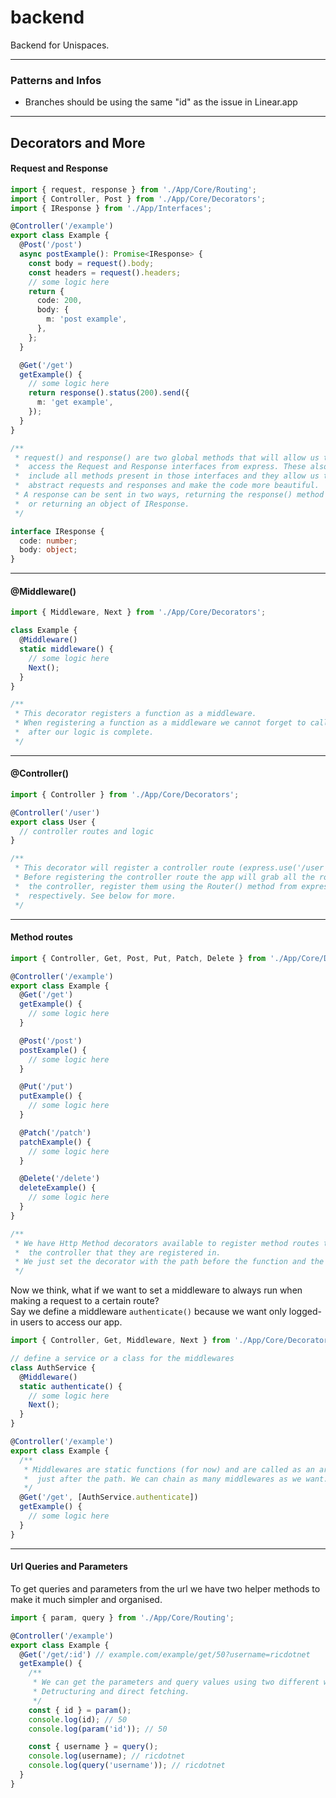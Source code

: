 # backend

Backend for Unispaces.

---

### Patterns and Infos

- Branches should be using the same "id" as the issue in Linear.app

---

## Decorators and More

#### Request and Response

```typescript
import { request, response } from './App/Core/Routing';
import { Controller, Post } from './App/Core/Decorators';
import { IResponse } from './App/Interfaces';

@Controller('/example')
export class Example {
  @Post('/post')
  async postExample(): Promise<IResponse> {
    const body = request().body;
    const headers = request().headers;
    // some logic here
    return {
      code: 200,
      body: {
        m: 'post example',
      },
    };
  }

  @Get('/get')
  getExample() {
    // some logic here
    return response().status(200).send({
      m: 'get example',
    });
  }
}

/**
 * request() and response() are two global methods that will allow us to
 *  access the Request and Response interfaces from express. These also
 *  include all methods present in those interfaces and they allow us to
 *  abstract requests and responses and make the code more beautiful.
 * A response can be sent in two ways, returning the response() method itself
 *  or returning an object of IResponse.
 */

interface IResponse {
  code: number;
  body: object;
}
```

---

#### @Middleware()

```typescript
import { Middleware, Next } from './App/Core/Decorators';

class Example {
  @Middleware()
  static middleware() {
    // some logic here
    Next();
  }
}

/**
 * This decorator registers a function as a middleware.
 * When registering a function as a middleware we cannot forget to call Next()
 *  after our logic is complete.
 */
```

---

#### @Controller()

```typescript
import { Controller } from './App/Core/Decorators';

@Controller('/user')
export class User {
  // controller routes and logic
}

/**
 * This decorator will register a controller route (express.use('/user', routes)).
 * Before registering the controller route the app will grab all the routes set inside
 *  the controller, register them using the Router() method from express and assign
 *  respectively. See below for more.
 */
```

---

#### Method routes

```typescript
import { Controller, Get, Post, Put, Patch, Delete } from './App/Core/Decorators';

@Controller('/example')
export class Example {
  @Get('/get')
  getExample() {
    // some logic here
  }

  @Post('/post')
  postExample() {
    // some logic here
  }

  @Put('/put')
  putExample() {
    // some logic here
  }

  @Patch('/patch')
  patchExample() {
    // some logic here
  }

  @Delete('/delete')
  deleteExample() {
    // some logic here
  }
}

/**
 * We have Http Method decorators available to register method routes that refer to
 *  the controller that they are registered in.
 * We just set the decorator with the path before the function and the code will do the rest.
 */
```

Now we think, what if we want to set a middleware to always run when making a
request to a certain route? <br>
Say we define a middleware `authenticate()` because we want only logged-in users to access our app.

```typescript
import { Controller, Get, Middleware, Next } from './App/Core/Decorators';

// define a service or a class for the middlewares
class AuthService {
  @Middleware()
  static authenticate() {
    // some logic here
    Next();
  }
}

@Controller('/example')
export class Example {
  /**
   * Middlewares are static functions (for now) and are called as an array of middlewares
   *  just after the path. We can chain as many middlewares as we want.
   */
  @Get('/get', [AuthService.authenticate])
  getExample() {
    // some logic here
  }
}
```
---
#### Url Queries and Parameters

To get queries and parameters from the url we have two helper methods to make it much simpler and organised.

```typescript
import { param, query } from './App/Core/Routing';

@Controller('/example')
export class Example {
  @Get('/get/:id') // example.com/example/get/50?username=ricdotnet
  getExample() {
    /**
     * We can get the parameters and query values using two different ways.
     * Detructuring and direct fetching.
     */
    const { id } = param();
    console.log(id); // 50
    console.log(param('id')); // 50

    const { username } = query();
    console.log(username); // ricdotnet
    console.log(query('username')); // ricdotnet
  }
}
```
